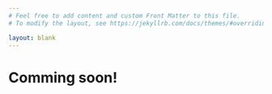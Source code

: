 ```yaml
---
# Feel free to add content and custom Front Matter to this file.
# To modify the layout, see https://jekyllrb.com/docs/themes/#overriding-theme-defaults

layout: blank
---
```


# Comming soon!
